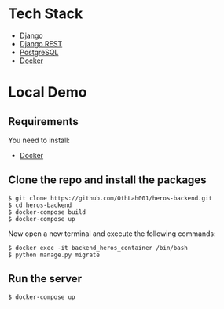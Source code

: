 # Tech Stack
* [Django](https://www.djangoproject.com/)
* [Django REST](https://www.django-rest-framework.org/)
* [PostgreSQL](https://www.postgresql.org/)
* [Docker](https://www.docker.com/)


# Local Demo

## Requirements

You need to install:
* [Docker](https://www.docker.com/)

## Clone the repo and install the packages

    $ git clone https://github.com/OthLah001/heros-backend.git
    $ cd heros-backend
    $ docker-compose build
    $ docker-compose up
    
  Now open a new terminal and execute the following commands:
    
    $ docker exec -it backend_heros_container /bin/bash
    $ python manage.py migrate

## Run the server

    $ docker-compose up
